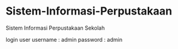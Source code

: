 # Sistem-Informasi-Perpustakaan
Sistem Informasi Perpustakaan Sekolah

login user
username : admin
password : admin
